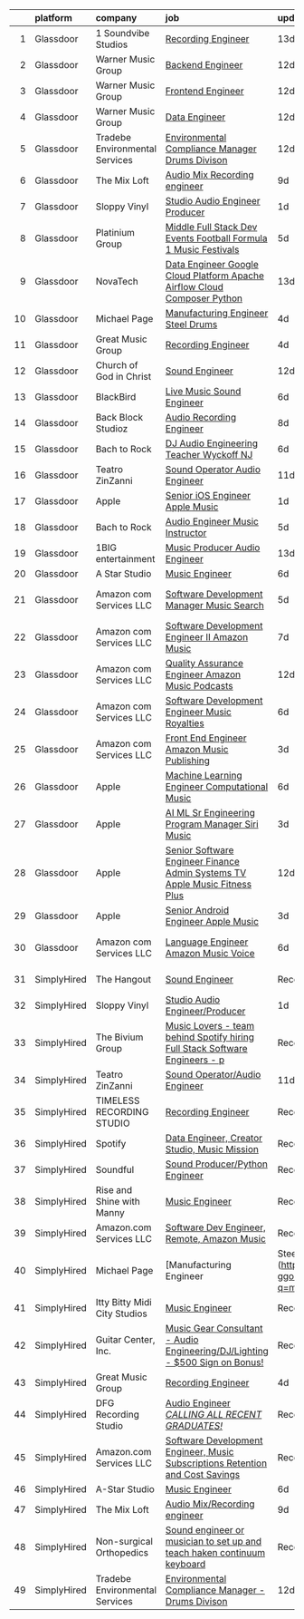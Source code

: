 

|    | platform    | company                        | job                                                                                                                                                                                                                                                                                                                                                                                                                                                                                                                                                                                                                                                                                                                                                                                                                                                                                                                                                                                                                                                                                                                                                                                                                                                                                                                                                                                                                                                                   | update_time   | location            |
|---:|:------------|:-------------------------------|:----------------------------------------------------------------------------------------------------------------------------------------------------------------------------------------------------------------------------------------------------------------------------------------------------------------------------------------------------------------------------------------------------------------------------------------------------------------------------------------------------------------------------------------------------------------------------------------------------------------------------------------------------------------------------------------------------------------------------------------------------------------------------------------------------------------------------------------------------------------------------------------------------------------------------------------------------------------------------------------------------------------------------------------------------------------------------------------------------------------------------------------------------------------------------------------------------------------------------------------------------------------------------------------------------------------------------------------------------------------------------------------------------------------------------------------------------------------------|:--------------|:--------------------|
|  1 | Glassdoor   | 1 Soundvibe Studios            | [Recording Engineer](https://www.glassdoor.com/partner/jobListing.htm?pos=118&ao=1136043&s=58&guid=00000182816676a59ca9e36cd8644dcb&src=GD_JOB_AD&t=SR&vt=w&ea=1&cs=1_fee8def5&cb=1660028352499&jobListingId=1008031540395&jrtk=3-0-1ga0mctm723e1001-1ga0mctmogfqt800-b83d064ea010afb4-)                                                                                                                                                                                                                                                                                                                                                                                                                                                                                                                                                                                                                                                                                                                                                                                                                                                                                                                                                                                                                                                                                                                                                                              | 13d           | Houston, TX         |
|  2 | Glassdoor   | Warner Music Group             | [Backend Engineer](https://www.glassdoor.com/partner/jobListing.htm?pos=130&ao=1136043&s=58&guid=00000182816676a59ca9e36cd8644dcb&src=GD_JOB_AD&t=SR&vt=w&cs=1_5bcdbe56&cb=1660028352501&jobListingId=1008033116537&jrtk=3-0-1ga0mctm723e1001-1ga0mctmogfqt800-f6bee83cad4ba6b7-)                                                                                                                                                                                                                                                                                                                                                                                                                                                                                                                                                                                                                                                                                                                                                                                                                                                                                                                                                                                                                                                                                                                                                                                     | 12d           | New York, NY        |
|  3 | Glassdoor   | Warner Music Group             | [Frontend Engineer](https://www.glassdoor.com/partner/jobListing.htm?pos=123&ao=1136043&s=58&guid=00000182816676a59ca9e36cd8644dcb&src=GD_JOB_AD&t=SR&vt=w&cs=1_7fc74d98&cb=1660028352500&jobListingId=1008033637756&jrtk=3-0-1ga0mctm723e1001-1ga0mctmogfqt800-ee723e673fad9c47-)                                                                                                                                                                                                                                                                                                                                                                                                                                                                                                                                                                                                                                                                                                                                                                                                                                                                                                                                                                                                                                                                                                                                                                                    | 12d           | New York, NY        |
|  4 | Glassdoor   | Warner Music Group             | [Data Engineer](https://www.glassdoor.com/partner/jobListing.htm?pos=128&ao=1136043&s=58&guid=00000182816676a59ca9e36cd8644dcb&src=GD_JOB_AD&t=SR&vt=w&cs=1_592e3f9a&cb=1660028352501&jobListingId=1008033547976&jrtk=3-0-1ga0mctm723e1001-1ga0mctmogfqt800-60867c0393fb0960-)                                                                                                                                                                                                                                                                                                                                                                                                                                                                                                                                                                                                                                                                                                                                                                                                                                                                                                                                                                                                                                                                                                                                                                                        | 12d           | Broadway, VA        |
|  5 | Glassdoor   | Tradebe Environmental Services | [Environmental Compliance Manager   Drums Divison](https://www.glassdoor.com/partner/jobListing.htm?pos=101&ao=1110586&s=58&guid=00000182816676a59ca9e36cd8644dcb&src=GD_JOB_AD&t=SR&vt=w&ea=1&cs=1_aa135e51&cb=1660028352498&jobListingId=1008032825994&cpc=D910AC0D9B8C6152&jrtk=3-0-1ga0mctm723e1001-1ga0mctmogfqt800-4f56e068c5789a30--6NYlbfkN0B8GMa3RntkcGxyDWRdkTUuLLAj--st5PucnHcqnp1DO5zsBlD8iNfS59qUmHcvRUmzs5KFF4Qh52M5CMieNdJCFHXpMXFA7hUsZ8DFLhY2J004fGjn8m538y5_B9a2s5eLqpzdxHlR8I4WyLVtaBFdEh-SUvq5cpYEU-BqpOIkinWfj0K_aE9geZf2sHDvQ4vYFkOJ6x_H2InvTfnio3sdZbPZKCsOn0M0KFk1FpxF7bpbVrGZ5K0Sc3-hIJAL-LMj1XuMK-0HOA1Nr_vuC3oAYEJjKjJPmxvzIIGYXa2XCI1FMeAD273bBuyWWhXHoY7GfGZovKBwvGftn87yVjtjB-QSsZlEEkA17lLkq2jfedbIv1ilzZV4SPr9zDxxrrTJyPggtF7M3tzJDiV2GzENSEOjdIpqUlSbUiCtQc1V9Mb8BsMxBszKR1k0BHL3fmD5bj4r3KvIBtMPzgv9S9lxkKEBi9trT97E2Bhv2odjsRMo-xHHwZCxSOaVQbwVIIUAfWeUTBqvVCnDxT8vTzFJ_6Auny47EGBBpeTzpbQhA05W7JmJCKvi)                                                                                                                                                                                                                                                                                                                                                                                                                                                                                                                           | 12d           | East Chicago, IN    |
|  6 | Glassdoor   | The Mix Loft                   | [Audio Mix Recording engineer](https://www.glassdoor.com/partner/jobListing.htm?pos=102&ao=1110586&s=58&guid=00000182816676a59ca9e36cd8644dcb&src=GD_JOB_AD&t=SR&vt=w&ea=1&cs=1_dde0f6a4&cb=1660028352498&jobListingId=1008039784072&cpc=444700D72F2ECBCE&jrtk=3-0-1ga0mctm723e1001-1ga0mctmogfqt800-2fabf65219c9c69a--6NYlbfkN0D34Hjmwkvq4I9LrFiyECJw5oz77aLWEO_E-5CWpWKtML_cIQgSj4wFABMzVHdbOAglLtx9wAKTMvAosQFz-6wKz6HNt0tQEhGjwXjlkFautFNpyhajnjaOCperaYTcd4X14UnIuTNiwcPN-FgF0Cc6I8YmMIZvMjRwB6hQLC8GAznkuxesS1ioYxQF9cb_NFPEmVQBagu0y4ta4SoVSrXsaPZc29pt87Yzn_DW2vpQ-RuwZjZYkTQ1PyraZVLYgv75u_qT6zU5xES-h1BZ5HAkuD6ok3m1FOqjiBlmREMFaXzWDR2cpN8cmrbceQAN3i0W0k2n6l_LkctGLnE2efDEcnx2yZ3Z3cEEMYkp8l__CBrmK97JxeGzUtpvaLYoPEWMUf_hVgRiV-jlAIc22Ep1Ku-WDtPVNLwicJ4MeK9fAIL_T6t1Bbl8gUZBeC0ZCu2A_YIO2NwnQ5Eqt9C5HcYEPgvNTq9u0eLrl-kHsz7JM6lJIDyuIhGUc87qIBqVnJg%3D)                                                                                                                                                                                                                                                                                                                                                                                                                                                                                                                                                                                                 | 9d            | Quincy, MA          |
|  7 | Glassdoor   | Sloppy Vinyl                   | [Studio Audio Engineer Producer](https://www.glassdoor.com/partner/jobListing.htm?pos=111&ao=1136043&s=58&guid=00000182816676a59ca9e36cd8644dcb&src=GD_JOB_AD&t=SR&vt=w&ea=1&cs=1_0bfbb697&cb=1660028352498&jobListingId=1008058941149&jrtk=3-0-1ga0mctm723e1001-1ga0mctmogfqt800-e48880e05b7ba1a4-)                                                                                                                                                                                                                                                                                                                                                                                                                                                                                                                                                                                                                                                                                                                                                                                                                                                                                                                                                                                                                                                                                                                                                                  | 1d            | Clifton, NJ         |
|  8 | Glassdoor   | Platinium Group                | [Middle Full Stack Dev   Events  Football  Formula 1  Music Festivals    ](https://www.glassdoor.com/partner/jobListing.htm?pos=127&ao=1136043&s=58&guid=00000182816676a59ca9e36cd8644dcb&src=GD_JOB_AD&t=SR&vt=w&cs=1_17e85f0b&cb=1660028352501&jobListingId=1008049379681&jrtk=3-0-1ga0mctm723e1001-1ga0mctmogfqt800-49fd4225bf218689-)                                                                                                                                                                                                                                                                                                                                                                                                                                                                                                                                                                                                                                                                                                                                                                                                                                                                                                                                                                                                                                                                                                                             | 5d            | Monaco, CA          |
|  9 | Glassdoor   | NovaTech                       | [Data Engineer Google Cloud Platform  Apache Airflow  Cloud Composer  Python](https://www.glassdoor.com/partner/jobListing.htm?pos=122&ao=1136043&s=58&guid=00000182816676a59ca9e36cd8644dcb&src=GD_JOB_AD&t=SR&vt=w&ea=1&cs=1_c4848e92&cb=1660028352500&jobListingId=1008030637643&jrtk=3-0-1ga0mctm723e1001-1ga0mctmogfqt800-ed650f6bbf2cf5f6-)                                                                                                                                                                                                                                                                                                                                                                                                                                                                                                                                                                                                                                                                                                                                                                                                                                                                                                                                                                                                                                                                                                                     | 13d           | Remote              |
| 10 | Glassdoor   | Michael Page                   | [Manufacturing Engineer   Steel Drums](https://www.glassdoor.com/partner/jobListing.htm?pos=107&ao=1110586&s=58&guid=00000182816676a59ca9e36cd8644dcb&src=GD_JOB_AD&t=SR&vt=w&cs=1_842d7318&cb=1660028352498&jobListingId=1008053322257&cpc=AC285F3A3ECA6BB0&jrtk=3-0-1ga0mctm723e1001-1ga0mctmogfqt800-edfb8b6e14f62930--6NYlbfkN0BR3ykMnr3Vw97HK5IC0i9Uo32NXohanwqRY-CI8z69bj_uxQ_6yc1JTvRvHNPil3n-aAZPEB_V2_C3Xteggm8USnoyjokMdAX7PMJAGyeqrRb0SgM_e3teYuvhdw07UmODkJ_SFaJoJlontiBYfrHBy-sRK9hLMXtFv4vxRofVbAQxTYxdOflvwWnKr3ulcf_mHACZKayFmXeF4Cj-Be6nuLVm01qzjnxKXKONcg5PNQEpYbueC-8HKbHW8KHdvYBvwrXXpI0H1uHEjhR6m4ckNMIc8O2uOAc6zFxloqrMuwpDYGIJc8ZqxqPjaYrfZEzXewmNXKQk3NQcoMcxf7fSbbiq3UAmAw1whxnrredMdnozqHalaIqJTS5Dda47EVvvkZ0G4_7BsqOXe-lqmmHelOXnAZNtoenaFzP-XXDxaxNrcJZs_5PHotojLAMcK89WY1p5EHu7kkrtzEFdMRNKkgMfxYw-LZmnC7eMokrlNLS_W6gkCp3e9yKtCOiFN6P0RnATKcwRnp-K4xgaC5RxwqQ-X3Fukno6PJ22HWfokojpyxqdF6pZyLYfN1Nxl1PQQGmEXckJ0H1uZa4P-bEywpYafSmHi2aNCOyw70YLUyN6NqxZofBvAmmU1zRDGlJpHsTL58wsjF9D60fYStddHbKZXxFVZAvREdIozu9dCkqkALNM6dp6UAfgqzEw-gJlnVerchJQyJJmKUfvJRRJg6YEnlygIjWv6ziB2Upc_Y31supQRlT7y4e0x9Pir1aWbDXBmQWZuyQXkU3esS2UgM-5t3k-md9qDbTcZ1l5bfwwwsX0-tBKPCN5Rs0umcZMxD8ZkJth6TnGnlQ2HJz5qa7SNs2WpkdcVYtR2YIzZ_8N_cp9Jt7uG9VhOzLhmnpijILLDEIy0ZLdYRMbBNl0TsffurfTmFtOdebxKCh7WOX5DVy-9z6X_DAGeGa6w9V1VJk9fRh25lVg5hnA8ACSRbnZC1tuE7H-ZChQYP8sURuZasgWpJjflzPuPDJDeX-mLlrkRXTao3lqqUzyYNp8Cr0n5NXtWb4%3D)                              | 4d            | Cicero, IL          |
| 11 | Glassdoor   | Great Music Group              | [Recording Engineer](https://www.glassdoor.com/partner/jobListing.htm?pos=110&ao=1136043&s=58&guid=00000182816676a59ca9e36cd8644dcb&src=GD_JOB_AD&t=SR&vt=w&ea=1&cs=1_d4bf8776&cb=1660028352498&jobListingId=1008053472141&jrtk=3-0-1ga0mctm723e1001-1ga0mctmogfqt800-feae6516db0998b8-)                                                                                                                                                                                                                                                                                                                                                                                                                                                                                                                                                                                                                                                                                                                                                                                                                                                                                                                                                                                                                                                                                                                                                                              | 4d            | Minneapolis, MN     |
| 12 | Glassdoor   | Church of God in Christ        | [Sound Engineer](https://www.glassdoor.com/partner/jobListing.htm?pos=117&ao=1136043&s=58&guid=00000182816676a59ca9e36cd8644dcb&src=GD_JOB_AD&t=SR&vt=w&ea=1&cs=1_d73ca6f5&cb=1660028352499&jobListingId=1008034088041&jrtk=3-0-1ga0mctm723e1001-1ga0mctmogfqt800-e56448383489d513-)                                                                                                                                                                                                                                                                                                                                                                                                                                                                                                                                                                                                                                                                                                                                                                                                                                                                                                                                                                                                                                                                                                                                                                                  | 12d           | Detroit, MI         |
| 13 | Glassdoor   | BlackBird                      | [Live Music Sound Engineer](https://www.glassdoor.com/partner/jobListing.htm?pos=112&ao=1136043&s=58&guid=00000182816676a59ca9e36cd8644dcb&src=GD_JOB_AD&t=SR&vt=w&ea=1&cs=1_25c4b307&cb=1660028352499&jobListingId=1008048367820&jrtk=3-0-1ga0mctm723e1001-1ga0mctmogfqt800-5c5b644b3c663163-)                                                                                                                                                                                                                                                                                                                                                                                                                                                                                                                                                                                                                                                                                                                                                                                                                                                                                                                                                                                                                                                                                                                                                                       | 6d            | Atlanta, GA         |
| 14 | Glassdoor   | Back Block Studioz             | [Audio Recording Engineer](https://www.glassdoor.com/partner/jobListing.htm?pos=113&ao=1136043&s=58&guid=00000182816676a59ca9e36cd8644dcb&src=GD_JOB_AD&t=SR&vt=w&ea=1&cs=1_6541f8bf&cb=1660028352499&jobListingId=1008040225373&jrtk=3-0-1ga0mctm723e1001-1ga0mctmogfqt800-7486e9f336b73614-)                                                                                                                                                                                                                                                                                                                                                                                                                                                                                                                                                                                                                                                                                                                                                                                                                                                                                                                                                                                                                                                                                                                                                                        | 8d            | Brooklyn, NY        |
| 15 | Glassdoor   | Bach to Rock                   | [DJ   Audio Engineering Teacher  Wyckoff NJ](https://www.glassdoor.com/partner/jobListing.htm?pos=129&ao=1136043&s=58&guid=00000182816676a59ca9e36cd8644dcb&src=GD_JOB_AD&t=SR&vt=w&ea=1&cs=1_3d16bece&cb=1660028352501&jobListingId=1008048497319&jrtk=3-0-1ga0mctm723e1001-1ga0mctmogfqt800-1f4e2bf040ab0347-)                                                                                                                                                                                                                                                                                                                                                                                                                                                                                                                                                                                                                                                                                                                                                                                                                                                                                                                                                                                                                                                                                                                                                      | 6d            | Wyckoff, NJ         |
| 16 | Glassdoor   | Teatro ZinZanni                | [Sound Operator Audio Engineer](https://www.glassdoor.com/partner/jobListing.htm?pos=121&ao=1136043&s=58&guid=00000182816676a59ca9e36cd8644dcb&src=GD_JOB_AD&t=SR&vt=w&ea=1&cs=1_6798d2a6&cb=1660028352500&jobListingId=1008035619603&jrtk=3-0-1ga0mctm723e1001-1ga0mctmogfqt800-405a83f39f925add-)                                                                                                                                                                                                                                                                                                                                                                                                                                                                                                                                                                                                                                                                                                                                                                                                                                                                                                                                                                                                                                                                                                                                                                   | 11d           | Seattle, WA         |
| 17 | Glassdoor   | Apple                          | [Senior iOS Engineer   Apple Music](https://www.glassdoor.com/partner/jobListing.htm?pos=103&ao=1110586&s=58&guid=00000182816676a59ca9e36cd8644dcb&src=GD_JOB_AD&t=SR&vt=w&cs=1_30fe8f55&cb=1660028352497&jobListingId=1008059181794&cpc=47CFDC01B3F81FAC&jrtk=3-0-1ga0mctm723e1001-1ga0mctmogfqt800-d3c34b41dbc9a448--6NYlbfkN0BvKrLyj5gPmtZO9T8euul8TCxuuKNOtzRJOomxnwSEodTz2Bc-sPZlC5mDe-NOaJhpwnVBe_I-gW4eh7UdPHC0zoqKEIIfvLBLQzmNXgfJqzVZ1Z-ZVOewkUJOz69cwqmVRRa8B4-4abXTqdU1mNzMB89sllZ7eh1X0B8ggFoOim2pPU2mzbel7PWOCtXdj486ygKX8CoePkotkZeK-kLGbbCnyZjKI5hBIX0Hm0RtRfFwmV07PImo3vQCH7gxMN6iIXcRzkYzIr4vwpSGlQhXTXgDA5hV6LpExS99SFJzlY4op7JlycbSUsQUkGKw8Ycvtvyq4V3lfFPvN-AuzXjehb4h73mR0b4UbvCRch1J8h7EY9Zgk0Ej8YFtEcg1OFed0Q2pL6hraHQAVmy9vReDawoFysHW3_977hrGSLeYaOKyP0Kk4po9Z-mxMnkxJmEOeYjGrI7D3xSPkoqizO-f-qfnzMT9PpOECNAaAg-BfL-Y1UfZAeuThQ9mODF9HxoMdWuveLXyts13oYauPxdpE8yn3OuOdUzMr8BDlg-1mf14xNCq8hv34pnMmMOZ0jF-41VCMnwtzHvZLARiPYBvAprQkBI5piyNBiZMNMWlxyTJ-FUIRbAGe4CjSoHS135VmfWP3gqA37bNPcfdZwsgXKMy0IzPbiD3fznTebZIQaZSL9XBgr2CRzvA8DXLOAo7R-rdyOEYMm8ItfeCyDR8pkSEwfm5BfoholwhEMvnubAYhUEUiMHtXbJBEn4oE01n-jZ69AChdnQ1giv1A0Z8IVnYUDgCTuuyvnAskWJmWlwgczZNLRX9cBFOnE_HU3glMqmAJJ1Xd_iFirnGMJ9n6XTnSre0Avd0o6v_O2jmS8RHm8vIyAGmLYIyWXWZ0Z1wM7Qj2vjUBokE4vY_ZwmXVa5LfDcg7ZH3KttzRG_2cRIWn9JM6WNQn9e7AGMJq__PNZMg9gOUfxqYm69f121w1bYNC_8E4YY%3D)                                                                                                 | 1d            | San Diego, CA       |
| 18 | Glassdoor   | Bach to Rock                   | [Audio Engineer Music Instructor](https://www.glassdoor.com/partner/jobListing.htm?pos=125&ao=1136043&s=58&guid=00000182816676a59ca9e36cd8644dcb&src=GD_JOB_AD&t=SR&vt=w&ea=1&cs=1_6c704b02&cb=1660028352500&jobListingId=1008050480826&jrtk=3-0-1ga0mctm723e1001-1ga0mctmogfqt800-729fc9190b7e315d-)                                                                                                                                                                                                                                                                                                                                                                                                                                                                                                                                                                                                                                                                                                                                                                                                                                                                                                                                                                                                                                                                                                                                                                 | 5d            | Leesburg, VA        |
| 19 | Glassdoor   | 1BIG entertainment             | [Music Producer Audio Engineer](https://www.glassdoor.com/partner/jobListing.htm?pos=114&ao=1136043&s=58&guid=00000182816676a59ca9e36cd8644dcb&src=GD_JOB_AD&t=SR&vt=w&ea=1&cs=1_49ea30a4&cb=1660028352499&jobListingId=1008032201411&jrtk=3-0-1ga0mctm723e1001-1ga0mctmogfqt800-b593868398be5ca5-)                                                                                                                                                                                                                                                                                                                                                                                                                                                                                                                                                                                                                                                                                                                                                                                                                                                                                                                                                                                                                                                                                                                                                                   | 13d           | Boston, MA          |
| 20 | Glassdoor   | A Star Studio                  | [Music Engineer](https://www.glassdoor.com/partner/jobListing.htm?pos=108&ao=1136043&s=58&guid=00000182816676a59ca9e36cd8644dcb&src=GD_JOB_AD&t=SR&vt=w&ea=1&cs=1_e049ea20&cb=1660028352498&jobListingId=1008048004716&jrtk=3-0-1ga0mctm723e1001-1ga0mctmogfqt800-b5e8a5c94d0f1b15-)                                                                                                                                                                                                                                                                                                                                                                                                                                                                                                                                                                                                                                                                                                                                                                                                                                                                                                                                                                                                                                                                                                                                                                                  | 6d            | Dallas, TX          |
| 21 | Glassdoor   | Amazon com Services LLC        | [Software Development Manager  Music Search](https://www.glassdoor.com/partner/jobListing.htm?pos=126&ao=1136043&s=58&guid=00000182816676a59ca9e36cd8644dcb&src=GD_JOB_AD&t=SR&vt=w&cs=1_3ee4956d&cb=1660028352500&jobListingId=1008049353961&jrtk=3-0-1ga0mctm723e1001-1ga0mctmogfqt800-9ab4fdba88da462b-)                                                                                                                                                                                                                                                                                                                                                                                                                                                                                                                                                                                                                                                                                                                                                                                                                                                                                                                                                                                                                                                                                                                                                           | 5d            | San Francisco, CA   |
| 22 | Glassdoor   | Amazon com Services LLC        | [Software Development Engineer II  Amazon Music](https://www.glassdoor.com/partner/jobListing.htm?pos=120&ao=1136043&s=58&guid=00000182816676a59ca9e36cd8644dcb&src=GD_JOB_AD&t=SR&vt=w&cs=1_ef7a1813&cb=1660028352500&jobListingId=1008045129951&jrtk=3-0-1ga0mctm723e1001-1ga0mctmogfqt800-120714a051265d1c-)                                                                                                                                                                                                                                                                                                                                                                                                                                                                                                                                                                                                                                                                                                                                                                                                                                                                                                                                                                                                                                                                                                                                                       | 7d            | San Francisco, CA   |
| 23 | Glassdoor   | Amazon com Services LLC        | [Quality Assurance Engineer  Amazon Music   Podcasts](https://www.glassdoor.com/partner/jobListing.htm?pos=119&ao=1136043&s=58&guid=00000182816676a59ca9e36cd8644dcb&src=GD_JOB_AD&t=SR&vt=w&cs=1_417c1efa&cb=1660028352499&jobListingId=1008032417294&jrtk=3-0-1ga0mctm723e1001-1ga0mctmogfqt800-4230928234f89926-)                                                                                                                                                                                                                                                                                                                                                                                                                                                                                                                                                                                                                                                                                                                                                                                                                                                                                                                                                                                                                                                                                                                                                  | 12d           | Culver City, CA     |
| 24 | Glassdoor   | Amazon com Services LLC        | [Software Development Engineer  Music Royalties](https://www.glassdoor.com/partner/jobListing.htm?pos=124&ao=1136043&s=58&guid=00000182816676a59ca9e36cd8644dcb&src=GD_JOB_AD&t=SR&vt=w&cs=1_6b3aceb6&cb=1660028352500&jobListingId=1008048013675&jrtk=3-0-1ga0mctm723e1001-1ga0mctmogfqt800-aa597572b231471c-)                                                                                                                                                                                                                                                                                                                                                                                                                                                                                                                                                                                                                                                                                                                                                                                                                                                                                                                                                                                                                                                                                                                                                       | 6d            | Culver City, CA     |
| 25 | Glassdoor   | Amazon com Services LLC        | [Front End Engineer  Amazon Music Publishing](https://www.glassdoor.com/partner/jobListing.htm?pos=109&ao=1136043&s=58&guid=00000182816676a59ca9e36cd8644dcb&src=GD_JOB_AD&t=SR&vt=w&cs=1_df3bd4aa&cb=1660028352498&jobListingId=1008054946280&jrtk=3-0-1ga0mctm723e1001-1ga0mctmogfqt800-c4bf362ca12caeb6-)                                                                                                                                                                                                                                                                                                                                                                                                                                                                                                                                                                                                                                                                                                                                                                                                                                                                                                                                                                                                                                                                                                                                                          | 3d            | San Francisco, CA   |
| 26 | Glassdoor   | Apple                          | [Machine Learning Engineer  Computational Music](https://www.glassdoor.com/partner/jobListing.htm?pos=115&ao=1136043&s=58&guid=00000182816676a59ca9e36cd8644dcb&src=GD_JOB_AD&t=SR&vt=w&cs=1_409290fc&cb=1660028352499&jobListingId=1008049061568&jrtk=3-0-1ga0mctm723e1001-1ga0mctmogfqt800-4f513298a406a298-)                                                                                                                                                                                                                                                                                                                                                                                                                                                                                                                                                                                                                                                                                                                                                                                                                                                                                                                                                                                                                                                                                                                                                       | 6d            | Portland, OR        |
| 27 | Glassdoor   | Apple                          | [AI ML   Sr Engineering Program Manager  Siri Music](https://www.glassdoor.com/partner/jobListing.htm?pos=106&ao=1110586&s=58&guid=00000182816676a59ca9e36cd8644dcb&src=GD_JOB_AD&t=SR&vt=w&cs=1_a55c665f&cb=1660028352498&jobListingId=1008054989410&cpc=C4A69CCDBB3B9599&jrtk=3-0-1ga0mctm723e1001-1ga0mctmogfqt800-af8115f09d096882--6NYlbfkN0BvKrLyj5gPmtZO9T8euul8TCxuuKNOtzRJOomxnwSEodTz2Bc-sPZl1dBMH13w-jM0GZVXWV5oHLwBKsVM8mHxI8PR3ulAk6jBWR7-ex9GXgECDx8jiLfTALryxx4fHvaV8osttRisAoBV9UbfFrSCKHM8ONUzTmNjPFw9NfjLx1bBP-4crBJAYH3ppJSTOnLEbzbRJo3EocFCjzv9m9e68oFg2BovEXpv8UumoKGK_3XIPJnv5guxLu61ng4WNzMglC081K1gxGPP9q1U-IUfUd5wTQhoU5QuzeFug95D7QbabRBvg-9r9qyZtNguYcVOFnyURDIA3HLB3kvluZLV7lnNFyfUlLnsYsgMRaf6L6IaH-dxZXXOYyyLSAPvFDF5T7wDE_uXyJCnJ7bqpyW6HjfalHRJXcZfaPpQ7cytqMuUJG636rOF0sH2MmRt530uDRyToyzpo414ppNDtZVq6zbm5LvAXFEVh4BzV9I7_ZtOzZBYuhnUoJKZijeYqrQ795DxCGj7UwHG8Cd4cwebpkaFCF5XWDE0N2A1nMV-sMozxd6c63rxM1vJKW3OgZHpLZX1O5ygWBKMlx3uWC4g6HJG2LI5fsen2jU4EQqx952n-zrfQm2BdXyreBXoWxeqzULiSr6e_OYsoipI1Ip5J91RoN5J2tor6ASfRyGwRgY_X-lf4CliSn345kEL1ylYVC8GNkjgeLGZord5_zsi41hCfz_IvaU2Obi-rSBNKsdVRtyKmWMopM1-UJ9yD5VDe7x00RpmI2MeXB015LTtn8frvrC8cIZGycUT9FZzXBeC-vI5VpehqCanYQFEsmubD8bQaIFZj7wGDAm9mR-41Qr9aifj0R2wH_2tvbtSa7NvWmx22YU_nl06SBwfZqbtSMysjAgC0CE2WgL5VybPQmRYkioZ1WxligeGdgyQmo6-lSh7TqFZ1zW8yQJ1tbP_srv6JFQ3J9Ant3KzNQPIeMAzuqkyH0c%3D)                                                                                | 3d            | Seattle, WA         |
| 28 | Glassdoor   | Apple                          | [Senior Software Engineer   Finance   Admin Systems  TV   Apple Music  Fitness Plus ](https://www.glassdoor.com/partner/jobListing.htm?pos=105&ao=1110586&s=58&guid=00000182816676a59ca9e36cd8644dcb&src=GD_JOB_AD&t=SR&vt=w&cs=1_cffddf6f&cb=1660028352498&jobListingId=1008034378587&cpc=654405A9B1E0A9F5&jrtk=3-0-1ga0mctm723e1001-1ga0mctmogfqt800-dc5d687be4680fe5--6NYlbfkN0BvKrLyj5gPmtZO9T8euul8TCxuuKNOtzRJOomxnwSEodTz2Bc-sPZlADHp0xxmf8X3A14KL0vEfq7o0fM5uYB5TMCuFyM5s6w67HyK5AHidmNvtQ5o5W556atvdZGSMqFNHrgJu1D18kdru1btm9jWtcPk1zpIxyyvXPlguMg5Cl4X9ZR_FNvFxk5_Nm1MFRljEem1zRbeSw0_CAbNxkoV5zAYldcDqh938JkkYfr1oU0Jz8YPfBVdcR0K67vITwb0AhwYhQBQnEH-dMQS9hm_V07Vxr83aaiVsemMYaHizVfcGoKMu62u6-baIjcf2HPUp9MGudUV3PZmNOc1XsZj9rqDiH-3aDH8QeKp1ZR8PqFUAUCMmWDuHWW2y1DzM_zqvhTCoe5oDz5NbEn5Zb4ZMqF3Komp2i6m3SD_ebFMIaPkg6GkJPwClQqimHffgGiu_C0nd8KVoIUbLWoutUMqfaXrkCwhMyFgQoeHie9SmQGSX5kvznuN_DxQu6Xko13l7xQGrfVxyu_EUj7xJUTSoexii7-RNviBwGNZ-aQ0MVrFC2KbwI_XuHbrR1uoqkFh8-7RqgABxoy4_euEpG8W5YoL1sxgoycNLYImoRrMwp6Y_uKhu3brmRWFgFpFVlqUW5gPhLFwAU9ohCPBZo6cttbi1PB0N0W1rlKGQzZP_ah_xb4nivxQ4TzBybPV-mr0NbfJNmoR_H_wrWUe3yy1AxxujUQM7pn_oUmAqn5QLigsuTHdWDAmsx94uGvOMMgLvz6oWAK783hRFA9HUEha70tORcxj9WY8pL8JkIBK1Svff5gHGcCS8I3SfP47upktjDX2sG4FT3c1Wlw6c2RFJYJ7qg3J2qbVDTfy3lEx7Mnw-Ecw22C5FDwrKXVx5w7Mj136TpwpSKQnCykV6QWOiNuClIM_9sutOCEn8yTsrzzwW_CF_Tp01SNq_xaQYJBafgS1uXexfHVtH37n-JOihOJ1f6q7wrhq4bWr78mdab-PNORVyuAI8zsQdqcSg2zMYXV1OiCcUQ%3D%3D) | 12d           | Austin, TX          |
| 29 | Glassdoor   | Apple                          | [Senior Android Engineer   Apple Music](https://www.glassdoor.com/partner/jobListing.htm?pos=104&ao=1110586&s=58&guid=00000182816676a59ca9e36cd8644dcb&src=GD_JOB_AD&t=SR&vt=w&cs=1_9d588a00&cb=1660028352497&jobListingId=1008054989941&cpc=F41FEAB56D215062&jrtk=3-0-1ga0mctm723e1001-1ga0mctmogfqt800-0bbe2ed6be62edf2--6NYlbfkN0BvKrLyj5gPmtZO9T8euul8TCxuuKNOtzRJOomxnwSEodTz2Bc-sPZlC5mDe-NOaJjYIQikQ9Ep4RLc8wJ2_dX3-DNh-dZ7ARMzaFjfAi5P0eLetelJkasFemS7nkAfmwzmrU9fz-LfME7nABWVTzHOZ_B_y7zl37d73qbUVgo9Yv405DcqMXDtRDpI73eiRneLz-a5pDd7Fk_gau3XONLkVUPQKwe2F86JC0lGS7ZM7pq1VBKtn_XuyNH4y_rpPvBuf85N9rY_nyeH7JUs5Wu4hHUGo3dqC1aybplTZTiV-mrrmL_-08KE55Ft0W1m7CMyE-md8R_rIJDv_1w5x1ywp6YGpdiQYmQ9NyrTsOmyC3Msy4op3caxFQ9xm-ZyeNvBfSaA5ewy5Cm979pWWxdPNrDPI52h8aBfpulwP02lIp_bP2zQ06_ZNzDg1_KiLk5Tsudxr4mLIjYz9hLO6tSZwFs5vaAyF3k1eQ1r3dVNdpetfIxI8bHJoFaP10m0tmc-V8xWHvPXYbH_dvEas18AUEEgGmdgGz300sG1IwYCEnDHFZ9DyqnJyC228OC6wJghlWkPsIPjF_ycVZkQr_fXmfhwCpDaaS5iKkgI4Dff9d3gIcXOW_H27mBzN6iMqhqhV_f4sewZ1d6_0M7f9UH6aQweeclVd5Gog1afp3UrEMw81IgGw_0cJJ2u-iKqm3cTdy8X103kLUCZFmHDaZ9UEq6cLVwEzy62t82u8jXsHSTvFTO5BpEr5Eem8uulLZ4PU-dHmbLigdrmYPtLSJGcZlX6okVy5q2shm2adgME_egpR0WBvZBHWIGIdc3KFHCvcHTYDqGxWkKm1JgQ-dzuF3QxAAzXED5x5ISvIQ5wfK-FYbe9FeXrHXkFgFJl7b42c5wZFJtpYi37thIh_YV7RhE7Gk_q3lbZQWBc8mXmR2XRPlFPp_fkQT4YM-WeNtfgFABuL7CTdp57FRR3FCbhAqpLf3E1fV8%3D)                                                                                             | 3d            | San Diego, CA       |
| 30 | Glassdoor   | Amazon com Services LLC        | [Language Engineer  Amazon Music  Voice](https://www.glassdoor.com/partner/jobListing.htm?pos=116&ao=1136043&s=58&guid=00000182816676a59ca9e36cd8644dcb&src=GD_JOB_AD&t=SR&vt=w&cs=1_5efa2a7e&cb=1660028352499&jobListingId=1008048008268&jrtk=3-0-1ga0mctm723e1001-1ga0mctmogfqt800-58306a1d4621ba2e-)                                                                                                                                                                                                                                                                                                                                                                                                                                                                                                                                                                                                                                                                                                                                                                                                                                                                                                                                                                                                                                                                                                                                                               | 6d            | San Francisco, CA   |
| 31 | SimplyHired | The Hangout                    | [Sound Engineer](https://www.simplyhired.com/job/pPtma4KfpJL8yv0IV160PCctZ7zJieTNPnwDrISJ5-REzhgDQyRTVw?q=music+engineer)                                                                                                                                                                                                                                                                                                                                                                                                                                                                                                                                                                                                                                                                                                                                                                                                                                                                                                                                                                                                                                                                                                                                                                                                                                                                                                                                             | Recently      | Myrtle Beach, SC    |
| 32 | SimplyHired | Sloppy Vinyl                   | [Studio Audio Engineer/Producer](https://www.simplyhired.com/job/Kdl-5yM8HeN6q0mZViK5htFsWbPCKwZxHvqwr0-N2fNh64ebEC3ADw?q=music+engineer)                                                                                                                                                                                                                                                                                                                                                                                                                                                                                                                                                                                                                                                                                                                                                                                                                                                                                                                                                                                                                                                                                                                                                                                                                                                                                                                             | 1d            | Clifton, NJ         |
| 33 | SimplyHired | The Bivium Group               | [Music Lovers - team behind Spotify hiring Full Stack Software Engineers - p](https://www.simplyhired.com/job/xwPIhzuTN5QU7HiZUxxulf6NVWJJFVEgQggMHrjRfTQugyKoDq1S5w?q=music+engineer)                                                                                                                                                                                                                                                                                                                                                                                                                                                                                                                                                                                                                                                                                                                                                                                                                                                                                                                                                                                                                                                                                                                                                                                                                                                                                | Recently      | Boston, MA          |
| 34 | SimplyHired | Teatro ZinZanni                | [Sound Operator/Audio Engineer](https://www.simplyhired.com/job/O-DMxv0BzbX1_-OlJ8S_Cwf8eLjAPFlQoxxFzr97v4Rhmk0-BlD8Kw?q=music+engineer)                                                                                                                                                                                                                                                                                                                                                                                                                                                                                                                                                                                                                                                                                                                                                                                                                                                                                                                                                                                                                                                                                                                                                                                                                                                                                                                              | 11d           | Seattle, WA         |
| 35 | SimplyHired | TIMELESS RECORDING STUDIO      | [Recording Engineer](https://www.simplyhired.com/job/IWPOl1A7-it5xMvJKu5he9ixIA3IPUN3273mrUskwqAjTCqcVCg3yw?q=music+engineer)                                                                                                                                                                                                                                                                                                                                                                                                                                                                                                                                                                                                                                                                                                                                                                                                                                                                                                                                                                                                                                                                                                                                                                                                                                                                                                                                         | Recently      | Cincinnati, OH      |
| 36 | SimplyHired | Spotify                        | [Data Engineer, Creator Studio, Music Mission](https://www.simplyhired.com/job/gx6_0Pe4pjCb2iMDm-oEabY8egsyZ1Ii5bgjJRk6_cKJ1o2Hf2rTOA?q=music+engineer)                                                                                                                                                                                                                                                                                                                                                                                                                                                                                                                                                                                                                                                                                                                                                                                                                                                                                                                                                                                                                                                                                                                                                                                                                                                                                                               | Recently      | New York, NY        |
| 37 | SimplyHired | Soundful                       | [Sound Producer/Python Engineer](https://www.simplyhired.com/job/fKwTfqRWVzhZJJT6yoybTUB5_pL76wxlddnu6kqy2_naoU7JVaHVBQ?q=music+engineer)                                                                                                                                                                                                                                                                                                                                                                                                                                                                                                                                                                                                                                                                                                                                                                                                                                                                                                                                                                                                                                                                                                                                                                                                                                                                                                                             | Recently      | Remote              |
| 38 | SimplyHired | Rise and Shine with Manny      | [Music Engineer](https://www.simplyhired.com/job/fAvmSbF5ztttx11D3hBpENjUOKqrfi-uhfuAio1Ywpm1s6BK1t2KDg?q=music+engineer)                                                                                                                                                                                                                                                                                                                                                                                                                                                                                                                                                                                                                                                                                                                                                                                                                                                                                                                                                                                                                                                                                                                                                                                                                                                                                                                                             | Recently      | McAllen, TX         |
| 39 | SimplyHired | Amazon.com Services LLC        | [Software Dev Engineer, Remote, Amazon Music](https://www.simplyhired.com/job/fv1Jkhm-7Q9Y6Y72X8w4OEhPK9EikT2ojLeD05ZDq4MN3uzS4Nn5hw?q=music+engineer)                                                                                                                                                                                                                                                                                                                                                                                                                                                                                                                                                                                                                                                                                                                                                                                                                                                                                                                                                                                                                                                                                                                                                                                                                                                                                                                | Recently      | Remote              |
| 40 | SimplyHired | Michael Page                   | [Manufacturing Engineer | Steel Drums](https://www.simplyhired.com/job/inkhrWtj930LpUrb-ggo0gnzhUFLFSzRzJo32n-Ot9jYamjHbIsD-A?q=music+engineer)                                                                                                                                                                                                                                                                                                                                                                                                                                                                                                                                                                                                                                                                                                                                                                                                                                                                                                                                                                                                                                                                                                                                                                                                                                                                                                                       | 4d            | Cicero, IL          |
| 41 | SimplyHired | Itty Bitty Midi City Studios   | [Music Engineer](https://www.simplyhired.com/job/0SNUhniVb7j57h-8Ew-uj09_dA1sgWunHweq3rtSvwiz-QC217tuRA?q=music+engineer)                                                                                                                                                                                                                                                                                                                                                                                                                                                                                                                                                                                                                                                                                                                                                                                                                                                                                                                                                                                                                                                                                                                                                                                                                                                                                                                                             | Recently      | Riverton, NJ        |
| 42 | SimplyHired | Guitar Center, Inc.            | [Music Gear Consultant - Audio Engineering/DJ/Lighting - $500 Sign on Bonus!](https://www.simplyhired.com/job/A1q2-hoFBf33n2hzvrtqJdUCpA-f5UgA83I6sNug1CkHmCGdLFdqzA?q=music+engineer)                                                                                                                                                                                                                                                                                                                                                                                                                                                                                                                                                                                                                                                                                                                                                                                                                                                                                                                                                                                                                                                                                                                                                                                                                                                                                | Recently      | Nashville, TN       |
| 43 | SimplyHired | Great Music Group              | [Recording Engineer](https://www.simplyhired.com/job/KdtBz20qTjUZIp8oO0tR_6v4kEIhLgO5XK_RByszcRqXz1WmRjoiUg?q=music+engineer)                                                                                                                                                                                                                                                                                                                                                                                                                                                                                                                                                                                                                                                                                                                                                                                                                                                                                                                                                                                                                                                                                                                                                                                                                                                                                                                                         | 4d            | Minneapolis, MN     |
| 44 | SimplyHired | DFG Recording Studio           | [Audio Engineer *CALLING ALL RECENT GRADUATES!*](https://www.simplyhired.com/job/PiqGQxWLw6vUGDkTZbSgkQCJkK2Cpy_eGD64oksENeGPAesJ5YsuSA?q=music+engineer)                                                                                                                                                                                                                                                                                                                                                                                                                                                                                                                                                                                                                                                                                                                                                                                                                                                                                                                                                                                                                                                                                                                                                                                                                                                                                                             | Recently      | Orange, NJ          |
| 45 | SimplyHired | Amazon.com Services LLC        | [Software Development Engineer, Music Subscriptions Retention and Cost Savings](https://www.simplyhired.com/job/9h38VFyEI3JMLD0H4nqsw3pBt5h-TAtcRvMyq9CZsM-Hang_JRILeQ?q=music+engineer)                                                                                                                                                                                                                                                                                                                                                                                                                                                                                                                                                                                                                                                                                                                                                                                                                                                                                                                                                                                                                                                                                                                                                                                                                                                                              | Recently      | Remote +2 locations |
| 46 | SimplyHired | A-Star Studio                  | [Music Engineer](https://www.simplyhired.com/job/RdaeId60Ue9oxOizVh_YqnRObvSqB0jKFDQ-OD7wq_ym8U6y6gfcLw?q=music+engineer)                                                                                                                                                                                                                                                                                                                                                                                                                                                                                                                                                                                                                                                                                                                                                                                                                                                                                                                                                                                                                                                                                                                                                                                                                                                                                                                                             | 6d            | Dallas, TX          |
| 47 | SimplyHired | The Mix Loft                   | [Audio Mix/Recording engineer](https://www.simplyhired.com/job/rIGHsg24O55jJJ8A9DMRFO6VT6NUvTOsIHmD2TpNycdZI4evhs-lig?q=music+engineer)                                                                                                                                                                                                                                                                                                                                                                                                                                                                                                                                                                                                                                                                                                                                                                                                                                                                                                                                                                                                                                                                                                                                                                                                                                                                                                                               | 9d            | Quincy, MA          |
| 48 | SimplyHired | Non-surgical Orthopedics       | [Sound engineer or musician to set up and teach haken continuum keyboard](https://www.simplyhired.com/job/7y5RxfWgvBhvD5ARANj7xR1wS24g3fPvxpYIHCnLHOc6p5-BJXdA0g?q=music+engineer)                                                                                                                                                                                                                                                                                                                                                                                                                                                                                                                                                                                                                                                                                                                                                                                                                                                                                                                                                                                                                                                                                                                                                                                                                                                                                    | Recently      | Hicksville, NY      |
| 49 | SimplyHired | Tradebe Environmental Services | [Environmental Compliance Manager - Drums Divison](https://www.simplyhired.com/job/dR9kMHUUuh0OPGm7DM4ftH-b2sVV6yX0hdQo4AFblehq5H13CSmF7Q?q=music+engineer)                                                                                                                                                                                                                                                                                                                                                                                                                                                                                                                                                                                                                                                                                                                                                                                                                                                                                                                                                                                                                                                                                                                                                                                                                                                                                                           | 12d           | Millington, TN      |
